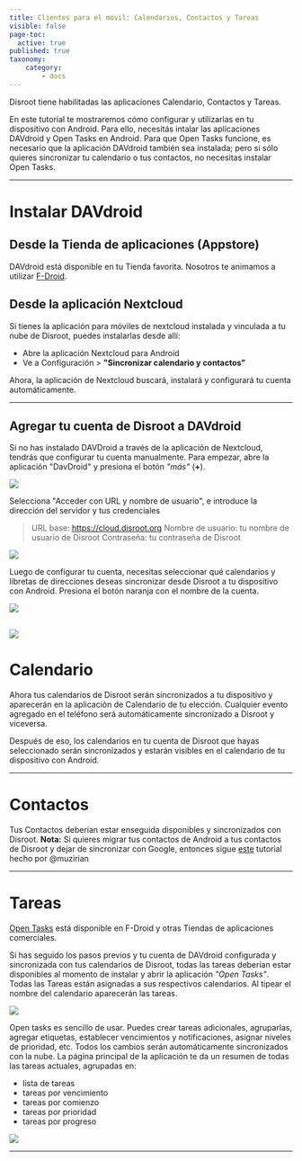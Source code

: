 ```yaml
---
title: Clientes para el móvil: Calendarios, Contactos y Tareas
visible: false
page-toc:
  active: true
published: true
taxonomy:
    category:
        - docs
---
```


Disroot tiene habilitadas las aplicaciones Calendario, Contactos y Tareas.

En este tutorial te mostraremos cómo configurar y utilizarlas en tu dispositivo con Android.
Para ello, necesitás intalar las aplicaciones DAVdroid y Open Tasks en Android.
Para que Open Tasks funcione, es necesario que la aplicación DAVdroid también sea instalada; pero si sólo quieres sincronizar tu calendario o tus contactos, no necesitas instalar Open Tasks.


----------
# Instalar DAVdroid
## Desde la Tienda de aplicaciones (Appstore)
DAVdroid está disponible en tu Tienda favorita. Nosotros te animamos a utilizar [F-Droid](https://f-droid.org/).

## Desde la aplicación Nextcloud
Si tienes la aplicación para móviles de nextcloud instalada y vinculada a tu nube de Disroot, puedes instalarlas desde allí:
 - Abre la aplicación Nextcloud para Android
 - Ve a Configuración > **"Sincronizar calendario y contactos"**

Ahora, la aplicación de Nextcloud buscará, instalará y configurará tu cuenta automáticamente.

 ---------------

## Agregar tu cuenta de Disroot a DAVdroid

Si no has instalado DAVDroid a través de la aplicación de Nextcloud, tendrás que configurar tu cuenta manualmente.
Para empezar, abre la aplicación "DavDroid" y presiona el botón *"más"* (**+**).

![](es/nextcloud_davdroid1.jpeg)


Selecciona "Acceder con URL y nombre de usuario", e introduce la dirección del servidor y tus credenciales

> URL base: https://cloud.disroot.org
> Nombre de usuario: tu nombre de usuario de Disroot
> Contraseña: tu contraseña de Disroot


![](es/nextcloud_davdroid2.jpeg)

Luego de configurar tu cuenta, necesitas seleccionar qué calendarios y libretas de direcciones deseas sincronizar desde Disroot a tu dispositivo con Android.
Presiona el botón naranja con el nombre de la cuenta.

![](es/nextcloud_davdroid3.jpeg)

![](es/nextcloud_davdroid4.jpeg)
-------------------

# Calendario
Ahora tus calendarios de Disroot serán sincronizados a tu dispositivo y aparecerán en la aplicación de Calendario de tu elección. Cualquier evento agregado en el teléfono será automáticamente sincronizado a Disroot y viceversa.

Después de eso, los calendarios en tu cuenta de Disroot que hayas seleccionado serán sincronizados y estarán visibles en el calendario de tu dispositivo con Android.

---------------------
# Contactos
Tus Contactos deberían estar enseguida disponibles y sincronizados con Disroot.
**Nota:**
Si quieres migrar tus contactos de Android a tus contactos de Disroot y dejar de sincronizar con Google, entonces sigue [este](https://forum.disroot.org/t/syncing-android-with-owncloud/186) tutorial hecho por @muzirian

---------------------
# Tareas

[Open Tasks](https://f-droid.org/packages/org.dmfs.tasks/) está disponible en F-Droid y otras Tiendas de aplicaciones comerciales.

Si has seguido los pasos previos y tu cuenta de DAVdroid configurada y sincronizada con tus calendarios de Disroot, todas las tareas deberían estar disponibles al momento de instalar y abrir la aplicación *"Open Tasks"*.
Todas las Tareas están asignadas a sus respectivos calendarios. Al tipear el nombre del calendario aparecerán las tareas.

![](es/nextcloud_tasks1.jpeg)

Open tasks es sencillo de usar. Puedes crear tareas adicionales, agruparlas, agregar etiquetas, establecer vencimientos y notificaciones, asignar niveles de prioridad, etc.
Todos los cambios serán automáticamente sincronizados con la nube. La página principal de la aplicación te da un resumen de todas las tareas actuales, agrupadas en:
* lista de tareas
* tareas por vencimiento
* tareas por comienzo
* tareas por prioridad
* tareas por progreso

![](es/nextcloud_tasks2.jpeg)

-----------------------
